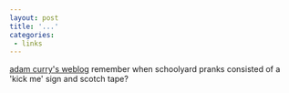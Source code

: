 ```yaml
---
layout: post
title: '...'
categories:
 - links
---
```


<a href="http://www.blognewsnetwork.com/members/0000001/2003/03/11.html">adam curry's weblog</a> remember when schoolyard pranks consisted of a 'kick me' sign and scotch tape?